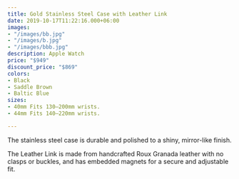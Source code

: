 ```yaml
---
title: Gold Stainless Steel Case with Leather Link
date: 2019-10-17T11:22:16.000+06:00
images:
- "/images/bb.jpg"
- "/images/b.jpg"
- "/images/bbb.jpg"
description: Apple Watch
price: "$949"
discount_price: "$869"
colors:
- Black
- Saddle Brown
- Baltic Blue
sizes:
- 40mm Fits 130–200mm wrists.
- 44mm Fits 140–220mm wrists.

---
```

The stainless steel case is durable and polished to a shiny, mirror-like finish.

The Leather Link is made from handcrafted Roux Granada leather with no clasps or buckles, and has embedded magnets for a secure and adjustable fit.